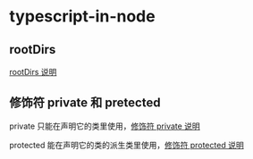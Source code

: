 # typescript-in-node

## rootDirs

[rootDirs 说明]

## 修饰符 private 和 pretected

private 只能在声明它的类里使用，[修饰符 private 说明]

protected 能在声明它的类的派生类里使用，[修饰符 protected 说明]



[rootDirs 说明]: http://www.typescriptlang.org/docs/handbook/module-resolution.html#virtual-directories-with-rootdirs "rootDirs 说明"

[修饰符 private 说明]: http://www.typescriptlang.org/docs/handbook/classes.html#understanding-private "修饰符 private 说明"

[修饰符 protected 说明]: http://www.typescriptlang.org/docs/handbook/classes.html#understanding-protected "修饰符 protected 说明"
